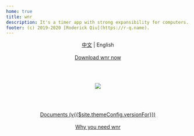 ```yaml
---
home: true
title: wnr
description: It's a timer app with strong expansibility for computers. Work and rest, with wnr now.
footer: (c) 2019-2020 [Roderick Qiu](https://r-q.name).
---
```


<center><a href="./zh/">中文</a> | English</center>

<br />

<center><a href="./download/links.html" class="btn btn--default">Download wnr now</a></center>

<br /><br />

<center><img src="https://i.loli.net/2020/04/12/OnrZUYHowF4xqBv.png"/></center>

<br /><br />

<center><a href="./guide/1-basic-usage.html" class="btn btn--secondary">Documents (v{{$site.themeConfig.versionFor}})</a></center>

<br />

<center><a href="./why-wnr/yes-wnr.html" class="btn btn--third">Why you need wnr</a></center>
